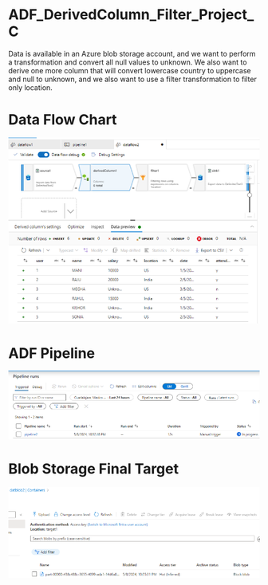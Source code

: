 # ADF_DerivedColumn_Filter_Project_C

Data is available in an Azure blob storage account, and we want to perform a transformation and convert all null values to unknown. We also want to derive one more column that will convert lowercase country to uppercase and null to unknown, and we also want to use a filter transformation to filter only location.

# Data Flow Chart

![alt text](https://github.com/DataNaija/ADF_DerivedColumn_Filter_Project_C/blob/main/lb8_0.png)

# ADF Pipeline

![alt text](https://github.com/DataNaija/ADF_DerivedColumn_Filter_Project_C/blob/main/lb8_1.png)

# Blob Storage Final Target

![alt text](https://github.com/DataNaija/ADF_DerivedColumn_Filter_Project_C/blob/main/lb8_2.png)
